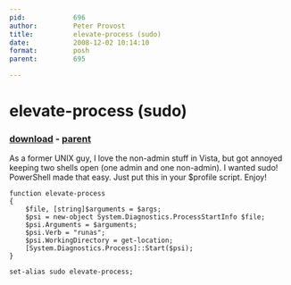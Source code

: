 ```yaml
---
pid:            696
author:         Peter Provost
title:          elevate-process (sudo)
date:           2008-12-02 10:14:10
format:         posh
parent:         695

---
```


# elevate-process (sudo)

### [download](Scripts\696.ps1) - [parent](Scripts\695.md)

As a former UNIX guy, I love the non-admin stuff in Vista, but got annoyed keeping two shells open (one admin and one non-admin). I wanted sudo! PowerShell made that easy. Just put this in your $profile script. Enjoy!

```posh
function elevate-process
{
	$file, [string]$arguments = $args;
	$psi = new-object System.Diagnostics.ProcessStartInfo $file;
	$psi.Arguments = $arguments;
	$psi.Verb = "runas";
	$psi.WorkingDirectory = get-location;
	[System.Diagnostics.Process]::Start($psi);
}

set-alias sudo elevate-process;
```
